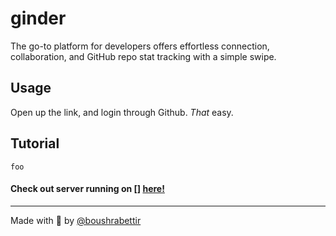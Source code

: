 # ginder
The go-to platform for developers offers effortless connection, collaboration, and GitHub repo stat tracking with a simple swipe.

## Usage
Open up the link, and login through Github. *That* easy.

## Tutorial
```
foo
```
#### Check out server running on [] [here!](https://github.com/boushrabettir/ginder-backend)
---

Made with 💙 by [@boushrabettir](https://github.com/boushrabettir)
